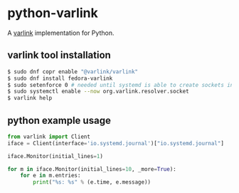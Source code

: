 # python-varlink

A [varlink](http://varlink.org) implementation for Python.

## varlink tool installation

```bash
$ sudo dnf copr enable "@varlink/varlink"
$ sudo dnf install fedora-varlink
$ sudo setenforce 0 # needed until systemd is able to create sockets in /run
$ sudo systemctl enable --now org.varlink.resolver.socket
$ varlink help
```

## python example usage

```python
from varlink import Client    
iface = Client(interface='io.systemd.journal')["io.systemd.journal"]

iface.Monitor(initial_lines=1)

for m in iface.Monitor(initial_lines=10, _more=True):
    for e in m.entries:
        print("%s: %s" % (e.time, e.message))
```
